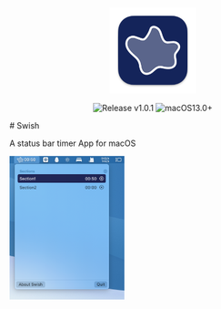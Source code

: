 <p align="center">
 <img width="30%" alt="Swish Logo" src="https://github.com/norcrowe/Swish/blob/main/Swish/Resources/Assets.xcassets/Icon.imageset/Icon.png?raw=true">
</p>

<p align="center">
  <a href="https://github.com/norcrowe/Swish/releases/tag/v1.0.1" style="text-decoration: none;">
    <img src="https://img.shields.io/badge/Release-v1.0.1-14245A" alt="Release v1.0.1" style="text-decoration: none;" />
  </a>
  <a href="https://apps.apple.com/us/app/macos-ventura/id1638787999" style="text-decoration: none;">
    <img src="https://img.shields.io/badge/macOS-13.0+-14245A" alt="macOS13.0+" style="text-decoration: none;" />
  </a>
</p>
# Swish

A status bar timer App for macOS

<img src="https://github.com/norcrowe/Swish/blob/main/Swish/Resources/Screenshot.png?raw=true" alt="Screenshot" style="width:40%; aspect-ratio:0.8;"> 

